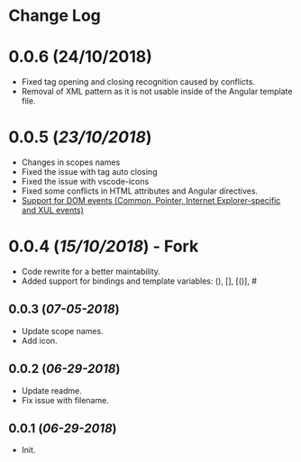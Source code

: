 # Change Log

# 0.0.6 (24/10/2018)

- Fixed tag opening and closing recognition caused by conflicts.
- Removal of XML pattern as it is not usable inside of the Angular template file.

# 0.0.5 (_23/10/2018_)

- Changes in scopes names
- Fixed the issue with tag auto closing
- Fixed the issue with vscode-icons
- Fixed some conflicts in HTML attributes and Angular directives.
- [Support for DOM events (Common, Pointer, Internet Explorer-specific and XUL events)](https://en.wikipedia.org/wiki/DOM_events)

# 0.0.4 (_15/10/2018_) - Fork

- Code rewrite for a better maintability.
- Added support for bindings and template variables: (), [], [()], #

## 0.0.3 (_07-05-2018_)

- Update scope names.
- Add icon.

## 0.0.2 (_06-29-2018_)

- Update readme.
- Fix issue with filename.

## 0.0.1 (_06-29-2018_)

- Init.
